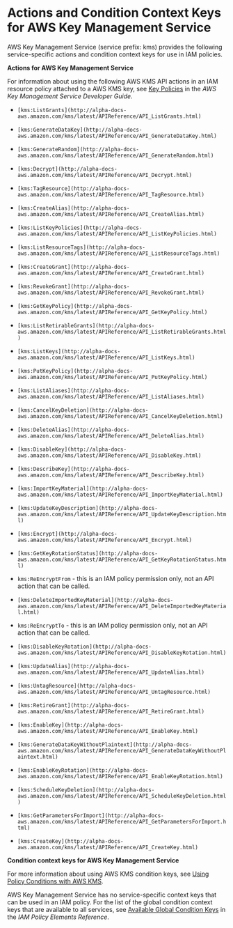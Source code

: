 # Actions and Condition Context Keys for AWS Key Management Service<a name="list_kms"></a>

AWS Key Management Service \(service prefix: kms\) provides the following service\-specific actions and condition context keys for use in IAM policies\.

**Actions for AWS Key Management Service**

For information about using the following AWS KMS API actions in an IAM resource policy attached to a AWS KMS key, see [Key Policies](http://alpha-docs-aws.amazon.com/kms/latest/developerguide/key-policies.html) in the *AWS Key Management Service Developer Guide*\.

+ `[kms:ListGrants](http://alpha-docs-aws.amazon.com/kms/latest/APIReference/API_ListGrants.html)`

+ `[kms:GenerateDataKey](http://alpha-docs-aws.amazon.com/kms/latest/APIReference/API_GenerateDataKey.html)`

+ `[kms:GenerateRandom](http://alpha-docs-aws.amazon.com/kms/latest/APIReference/API_GenerateRandom.html)`

+ `[kms:Decrypt](http://alpha-docs-aws.amazon.com/kms/latest/APIReference/API_Decrypt.html)`

+ `[kms:TagResource](http://alpha-docs-aws.amazon.com/kms/latest/APIReference/API_TagResource.html)`

+ `[kms:CreateAlias](http://alpha-docs-aws.amazon.com/kms/latest/APIReference/API_CreateAlias.html)`

+ `[kms:ListKeyPolicies](http://alpha-docs-aws.amazon.com/kms/latest/APIReference/API_ListKeyPolicies.html)`

+ `[kms:ListResourceTags](http://alpha-docs-aws.amazon.com/kms/latest/APIReference/API_ListResourceTags.html)`

+ `[kms:CreateGrant](http://alpha-docs-aws.amazon.com/kms/latest/APIReference/API_CreateGrant.html)`

+ `[kms:RevokeGrant](http://alpha-docs-aws.amazon.com/kms/latest/APIReference/API_RevokeGrant.html)`

+ `[kms:GetKeyPolicy](http://alpha-docs-aws.amazon.com/kms/latest/APIReference/API_GetKeyPolicy.html)`

+ `[kms:ListRetirableGrants](http://alpha-docs-aws.amazon.com/kms/latest/APIReference/API_ListRetirableGrants.html)`

+ `[kms:ListKeys](http://alpha-docs-aws.amazon.com/kms/latest/APIReference/API_ListKeys.html)`

+ `[kms:PutKeyPolicy](http://alpha-docs-aws.amazon.com/kms/latest/APIReference/API_PutKeyPolicy.html)`

+ `[kms:ListAliases](http://alpha-docs-aws.amazon.com/kms/latest/APIReference/API_ListAliases.html)`

+ `[kms:CancelKeyDeletion](http://alpha-docs-aws.amazon.com/kms/latest/APIReference/API_CancelKeyDeletion.html)`

+ `[kms:DeleteAlias](http://alpha-docs-aws.amazon.com/kms/latest/APIReference/API_DeleteAlias.html)`

+ `[kms:DisableKey](http://alpha-docs-aws.amazon.com/kms/latest/APIReference/API_DisableKey.html)`

+ `[kms:DescribeKey](http://alpha-docs-aws.amazon.com/kms/latest/APIReference/API_DescribeKey.html)`

+ `[kms:ImportKeyMaterial](http://alpha-docs-aws.amazon.com/kms/latest/APIReference/API_ImportKeyMaterial.html)`

+ `[kms:UpdateKeyDescription](http://alpha-docs-aws.amazon.com/kms/latest/APIReference/API_UpdateKeyDescription.html)`

+ `[kms:Encrypt](http://alpha-docs-aws.amazon.com/kms/latest/APIReference/API_Encrypt.html)`

+ `[kms:GetKeyRotationStatus](http://alpha-docs-aws.amazon.com/kms/latest/APIReference/API_GetKeyRotationStatus.html)`

+ `kms:ReEncryptFrom` \- this is an IAM policy permission only, not an API action that can be called\.

+ `[kms:DeleteImportedKeyMaterial](http://alpha-docs-aws.amazon.com/kms/latest/APIReference/API_DeleteImportedKeyMaterial.html)`

+ `kms:ReEncryptTo` \- this is an IAM policy permission only, not an API action that can be called\.

+ `[kms:DisableKeyRotation](http://alpha-docs-aws.amazon.com/kms/latest/APIReference/API_DisableKeyRotation.html)`

+ `[kms:UpdateAlias](http://alpha-docs-aws.amazon.com/kms/latest/APIReference/API_UpdateAlias.html)`

+ `[kms:UntagResource](http://alpha-docs-aws.amazon.com/kms/latest/APIReference/API_UntagResource.html)`

+ `[kms:RetireGrant](http://alpha-docs-aws.amazon.com/kms/latest/APIReference/API_RetireGrant.html)`

+ `[kms:EnableKey](http://alpha-docs-aws.amazon.com/kms/latest/APIReference/API_EnableKey.html)`

+ `[kms:GenerateDataKeyWithoutPlaintext](http://alpha-docs-aws.amazon.com/kms/latest/APIReference/API_GenerateDataKeyWithoutPlaintext.html)`

+ `[kms:EnableKeyRotation](http://alpha-docs-aws.amazon.com/kms/latest/APIReference/API_EnableKeyRotation.html)`

+ `[kms:ScheduleKeyDeletion](http://alpha-docs-aws.amazon.com/kms/latest/APIReference/API_ScheduleKeyDeletion.html)`

+ `[kms:GetParametersForImport](http://alpha-docs-aws.amazon.com/kms/latest/APIReference/API_GetParametersForImport.html)`

+ `[kms:CreateKey](http://alpha-docs-aws.amazon.com/kms/latest/APIReference/API_CreateKey.html)`

**Condition context keys for AWS Key Management Service**

For more information about using AWS KMS condition keys, see [Using Policy Conditions with AWS KMS](http://alpha-docs-aws.amazon.com/kms/latest/developerguide/policy-conditions.html)\.

AWS Key Management Service has no service\-specific context keys that can be used in an IAM policy\. For the list of the global condition context keys that are available to all services, see [Available Global Condition Keys](reference_policies_condition-keys.md#AvailableKeys) in the *IAM Policy Elements Reference*\.